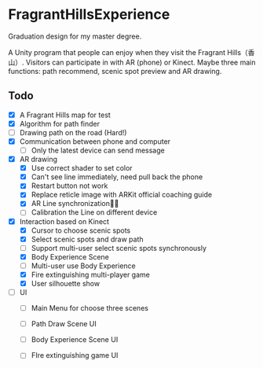 # FragrantHillsExperience
Graduation design for my master degree.

A Unity program that people can enjoy when they visit the Fragrant Hills（香山）. Visitors can participate in with AR (phone) or Kinect. Maybe  three main functions: path recommend, scenic spot preview and AR drawing.



## Todo

- [x] A Fragrant Hills map for test
- [x] Algorithm for path finder
- [ ] Drawing path on the road (Hard!)
- [x] Communication between phone and computer
  - [ ] Only the latest device can send message

- [x] AR drawing
  - [x] Use correct shader to set color
  - [x] Can't see line immediately, need pull back the phone
  - [x] Restart button not work
  - [x] Replace reticle image with ARKit official coaching guide 
  - [x] AR Line synchronization✌🏻
  - [ ] Calibration the Line on different device

- [x] Interaction based on Kinect
  - [x] Cursor to choose scenic spots
  - [x] Select scenic spots and draw path
  - [ ] Support multi-user select scenic spots synchronously
  - [x] Body Experience Scene
  - [ ] Multi-user use Body Experience
  - [x] Fire extinguishing multi-player game
  - [x] User silhouette show

- [ ] UI
  - [ ] Main Menu for choose three scenes
  - [ ] Path Draw Scene UI
  - [ ] Body Experience Scene UI
  - [ ] FIre extinguishing game UI




  
